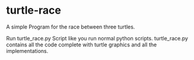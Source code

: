 # turtle-race

A simple Program for the race between three turtles.

Run turtle_race.py Script like you run normal python scripts. turtle_race.py contains all the code complete with turtle graphics and all the implementations.
